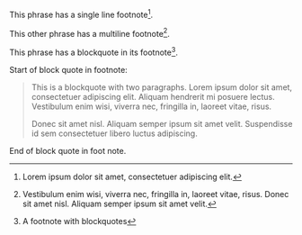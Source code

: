 This phrase has a single line footnote[^foot1].

[^foot1]: Lorem ipsum dolor sit amet, consectetuer adipiscing elit.

This other phrase has a multiline footnote[^foot2].

[^foot2]: Vestibulum enim wisi, viverra nec, fringilla in, laoreet
    vitae, risus. Donec sit amet nisl. Aliquam semper ipsum sit amet
    velit.

This phrase has a blockquote in its footnote[^foot3].

[^foot3]: A footnote with blockquotes

   Start of block quote in footnote:

   > This is a blockquote with two paragraphs. Lorem ipsum dolor sit amet,
   > consectetuer adipiscing elit. Aliquam hendrerit mi posuere lectus.
   > Vestibulum enim wisi, viverra nec, fringilla in, laoreet vitae, risus.
   >
   > Donec sit amet nisl. Aliquam semper ipsum sit amet velit. Suspendisse
   > id sem consectetuer libero luctus adipiscing.

   End of block quote in foot note.
